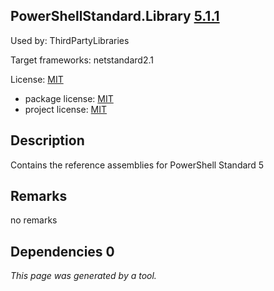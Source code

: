 PowerShellStandard.Library [5.1.1](https://www.nuget.org/packages/PowerShellStandard.Library/5.1.1)
--------------------

Used by: ThirdPartyLibraries

Target frameworks: netstandard2.1

License: [MIT](../../../../licenses/mit) 

- package license: [MIT](https://github.com/PowerShell/PowerShell/blob/master/LICENSE.txt) 
- project license: [MIT](https://github.com/PowerShell/PowerShellStandard) 

Description
-----------
Contains the reference assemblies for PowerShell Standard 5

Remarks
-----------
no remarks


Dependencies 0
-----------


*This page was generated by a tool.*